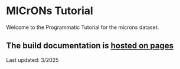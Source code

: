 # MICrONs Tutorial

Welcome to the Programmatic Tutorial for the microns dataset. 

## The build documentation is [hosted on pages](https://alleninstitute.github.io/microns_tutorial/)

Last updated: 3/2025

